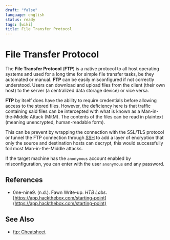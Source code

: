 ```yaml
---
draft: "false"
language: english
status: ready
tags: [wiki]
title: File Transfer Protocol
---
```


# File Transfer Protocol

The **File Transfer Protocol** (**FTP**) is a native protocol to all host operating systems and used for a long time for simple file transfer tasks, be they automated or manual. **FTP** can be easily misconfigured if not correctly understood. Users can download and upload files from the client (their own host) to the server (a centralized data storage device) or vice versa.

**FTP** by itself does have the ability to require credentials before allowing access to the stored files. However, the deficiency here is that traffic containing said files can be intercepted with what is known as a Man-in-the-Middle Attack (MitM). The contents of the files can be read in plaintext (meaning unencrypted, human-readable form).

This can be prevent by wrapping the connection with the SSL/TLS protocol or tunnel
the FTP connection through [SSH](secure-shell.md) to add a layer of encryption that only the source and destination hosts can decrypt, this would successfully foil most Man-in-the-Middle attacks.

If the target machine has the `anonymous` account enabled by misconfiguration, you can enter with the user `anonymous` and any password.

## References

- 0ne-nine9. (n.d.). <span class="reference-title">Fawn Write-up</span>. _HTB Labs_. [https://app.hackthebox.com/starting-point](https://app.hackthebox.com/starting-point)

## See Also

- [ftp: Cheatsheet](ftp-cheatsheet.md)
